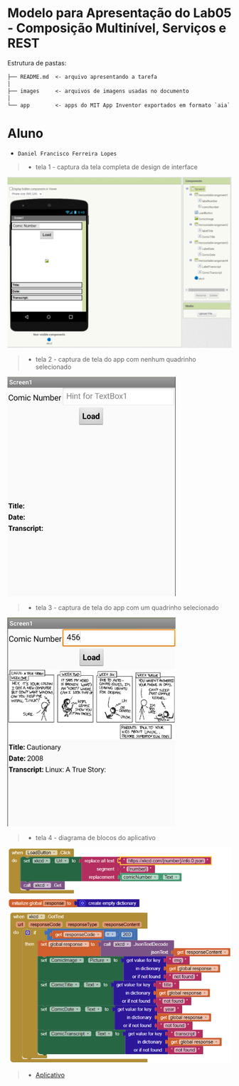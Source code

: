 # Modelo para Apresentação do Lab05 - Composição Multinível, Serviços e REST

Estrutura de pastas:

~~~
├── README.md  <- arquivo apresentando a tarefa
│
├── images     <- arquivos de imagens usadas no documento
│
└── app        <- apps do MIT App Inventor exportados em formato `aia`
~~~

# Aluno
* `Daniel Francisco Ferreira Lopes`

> * tela 1 - captura da tela completa de design de interface

![Tela 1](images/tela1.png)

> * tela 2 - captura de tela do app com nenhum quadrinho selecionado

![Tela 2](images/tela2.png)

> * tela 3 - captura de tela do app com um quadrinho selecionado

![Tela 3](images/tela3.png)

> * tela 4 - diagrama de blocos do aplicativo

![Tela 4](images/tela4.png)

> * [Aplicativo](app/lab5.aia)
